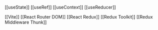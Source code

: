 [[useState]]
[[useRef]]
[[useContext]]
[[useReducer]]

[[Vite]]
[[React Router DOM]]
[[React Redux]]
[[Redux Toolkit]]
[[Redux Middleware Thunk]]